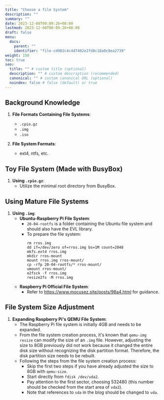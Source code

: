 ```yaml
---
title: "Choose a file System"
description: ""
summary: ""
date: 2023-12-08T00:09:26+08:00
lastmod: 2023-12-08T00:09:26+08:00
draft: false
menu:
  docs:
    parent: ""
    identifier: "file-cd902c4c4d7402e2fd8c18a0c8ea2739"
weight: 150
toc: true
seo:
  title: "" # custom title (optional)
  description: "" # custom description (recommended)
  canonical: "" # custom canonical URL (optional)
  noindex: false # false (default) or true
---
```


## Background Knowledge

1. **File Formats Containing File Systems**:
   - `.cpio.gz`
   - `.img`
   - `.iso`

2. **File System Formats**:
   - ext4, ntfs, etc.

## Toy File System (Made with BusyBox)

1. **Using `.cpio.gz`**:
   - Utilize the minimal root directory from BusyBox.

## Using Mature File Systems

1. **Using `.img`**:
   - **Ubuntu-Raspberry Pi File System**:
     - `20-04-rootfs` is a folder containing the Ubuntu file system and should also have the EVL library.
     - To prepare the file system:
       ```
       rm rros.img 
       dd if=/dev/zero of=rros.img bs=1M count=2048
       mkfs.ext4 rros.img 
       mkdir rros-mount
       mount rros.img rros-mount/
       cp -rfp 20-04-rootfs/* rros-mount/
       umount rros-mount/
       e2fsck -f rros.img
       resize2fs -M rros.img 
       ```
   - **Raspberry Pi Official File System**:
     - Refer to https://www.mocusez.site/posts/98a4.html for guidance.

## File System Size Adjustment

1. **Expanding Raspberry Pi's QEMU File System**:
   - The Raspberry Pi file system is initially 4GB and needs to be expanded.
   - From the file system creation process, it's known that `qemu-img resize` can modify the size of an `.img` file. However, adjusting the size to 8GB previously did not work because it changed the entire disk size without recognizing the disk partition format. Therefore, the disk partition size needs to be rebuilt.
   - Following the steps from the file system creation process:
     - Skip the first two steps if you have already adjusted the size to 8GB with `qemu-size`.
     - Start directly from `fdisk /dev/vda2`.
     - Pay attention to the first sector, choosing 532480 (this number should be checked from the start area of `vda2`).
     - Note that references to `sda` in the blog should be changed to `vda`.

